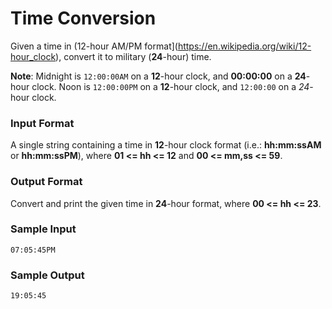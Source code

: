 # Time Conversion

Given a time in (12-hour AM/PM format](https://en.wikipedia.org/wiki/12-hour_clock), convert it to military (**24**-hour) time.

**Note**: Midnight is `12:00:00AM` on a **12**-hour clock, and **00:00:00** on a **24**-hour clock. Noon is `12:00:00PM` on a **12**-hour clock, and `12:00:00` on a *24*-hour clock.

### Input Format

A single string containing a time in **12**-hour clock format (i.e.: **hh:mm:ssAM** or **hh:mm:ssPM**), where **01 <= hh <= 12** and **00 <= mm,ss <= 59**.

### Output Format

Convert and print the given time in **24**-hour format, where **00 <= hh <= 23**.

### Sample Input

	07:05:45PM

### Sample Output

	19:05:45